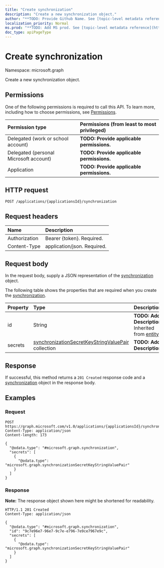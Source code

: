 ```yaml
---
title: "Create synchronization"
description: "Create a new synchronization object."
author: "**TODO: Provide Github Name. See [topic-level metadata reference](https://msgo.azurewebsites.net/add/document/guidelines/metadata.html#topic-level-metadata)**"
localization_priority: Normal
ms.prod: "**TODO: Add MS prod. See [topic-level metadata reference](https://msgo.azurewebsites.net/add/document/guidelines/metadata.html#topic-level-metadata)**"
doc_type: apiPageType
---
```


# Create synchronization
Namespace: microsoft.graph



Create a new synchronization object.

## Permissions
One of the following permissions is required to call this API. To learn more, including how to choose permissions, see [Permissions](/graph/permissions-reference).

|Permission type|Permissions (from least to most privileged)|
|:---|:---|
|Delegated (work or school account)|**TODO: Provide applicable permissions.**|
|Delegated (personal Microsoft account)|**TODO: Provide applicable permissions.**|
|Application|**TODO: Provide applicable permissions.**|

## HTTP request

<!-- {
  "blockType": "ignored"
}
-->
``` http
POST /applications/{applicationsId}/synchronization
```

## Request headers
|Name|Description|
|:---|:---|
|Authorization|Bearer {token}. Required.|
|Content-Type|application/json. Required.|

## Request body
In the request body, supply a JSON representation of the [synchronization](../resources/synchronization.md) object.

The following table shows the properties that are required when you create the [synchronization](../resources/synchronization.md).

|Property|Type|Description|
|:---|:---|:---|
|id|String|**TODO: Add Description** Inherited from [entity](../resources/entity.md)|
|secrets|[synchronizationSecretKeyStringValuePair](../resources/synchronizationsecretkeystringvaluepair.md) collection|**TODO: Add Description**|



## Response

If successful, this method returns a `201 Created` response code and a [synchronization](../resources/synchronization.md) object in the response body.

## Examples

### Request
<!-- {
  "blockType": "request",
  "name": "create_synchronization_from_"
}
-->
``` http
POST https://graph.microsoft.com/v1.0/applications/{applicationsId}/synchronization
Content-Type: application/json
Content-length: 173

{
  "@odata.type": "#microsoft.graph.synchronization",
  "secrets": [
    {
      "@odata.type": "microsoft.graph.synchronizationSecretKeyStringValuePair"
    }
  ]
}
```


### Response
**Note:** The response object shown here might be shortened for readability.
<!-- {
  "blockType": "response",
  "truncated": true,
  "@odata.type": "microsoft.graph.synchronization"
}
-->
``` http
HTTP/1.1 201 Created
Content-Type: application/json

{
  "@odata.type": "#microsoft.graph.synchronization",
  "id": "9c7e96e7-96e7-9c7e-e796-7e9ce7967e9c",
  "secrets": [
    {
      "@odata.type": "microsoft.graph.synchronizationSecretKeyStringValuePair"
    }
  ]
}
```

